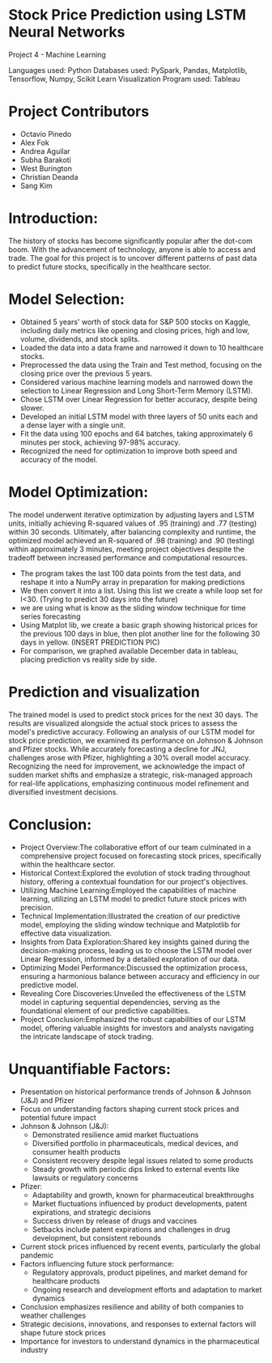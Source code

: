 # Stock Price Prediction using LSTM Neural Networks
Project 4 - Machine Learning

Languages used: Python  Databases used: PySpark, Pandas, Matplotlib, Tensorflow, Numpy, Scikit Learn  Visualization Program used: Tableau

# Project Contributors
* Octavio Pinedo
* Alex Fok
* Andrea Aguilar
* Subha Barakoti
* West Burington
* Christian Deanda
* Sang Kim

# Introduction:
The history of stocks has become significantly popular after the dot-com boom. With the advancement of technology, anyone is able to access and trade.  The goal for this project is to uncover different patterns of past data to predict future stocks, specifically in the healthcare sector. 

# Model Selection:
* Obtained 5 years' worth of stock data for S&P 500 stocks on Kaggle, including daily metrics like opening and closing prices, high and low, volume, dividends, and stock splits.
* Loaded the data into a data frame and narrowed it down to 10 healthcare stocks.
* Preprocessed the data using the Train and Test method, focusing on the closing price over the previous 5 years.
* Considered various machine learning models and narrowed down the selection to Linear Regression and Long Short-Term Memory (LSTM).
* Chose LSTM over Linear Regression for better accuracy, despite being slower.
* Developed an initial LSTM model with three layers of 50 units each and a dense layer with a single unit.
* Fit the data using 100 epochs and 64 batches, taking approximately 6 minutes per stock, achieving 97-98% accuracy.
* Recognized the need for optimization to improve both speed and accuracy of the model.

# Model Optimization:
The model underwent iterative optimization by adjusting layers and LSTM units, initially achieving R-squared values of .95 (training) and .77 (testing) within 30 seconds. Ultimately, after balancing complexity and runtime, the optimized model achieved an R-squared of .98 (training) and .90 (testing) within approximately 3 minutes, meeting project objectives despite the tradeoff between increased performance and computational resources.
* The program takes the last 100 data points from the test data, and reshape it into a NumPy array in preparation for making predictions
* We then convert it into a list. Using this list we create a while loop set for I<30. (Trying to predict 30 days into the future)
* we are using what is know as the sliding window technique for time series forecasting
* Using Matplot lib, we create a basic graph showing historical prices for the previous 100 days in blue, then plot another line for the following 30 days in yellow. (INSERT PREDICTION PIC)
* For comparison, we graphed available December data in tableau, placing prediction vs reality side by side.

# Prediction and visualization
The trained model is used to predict stock prices for the next 30 days. The results are visualized alongside the actual stock prices to assess the model's predictive accuracy. Following an analysis of our LSTM model for stock price prediction, we examined its performance on Johnson & Johnson and Pfizer stocks. While accurately forecasting a decline for JNJ, challenges arose with Pfizer, highlighting a 30% overall model accuracy. Recognizing the need for improvement, we acknowledge the impact of sudden market shifts and emphasize a strategic, risk-managed approach for real-life applications, emphasizing continuous model refinement and diversified investment decisions.

# Conclusion:
* Project Overview:The collaborative effort of our team culminated in a comprehensive project focused on forecasting stock prices, specifically within the healthcare sector.
* Historical Context:Explored the evolution of stock trading throughout history, offering a contextual foundation for our project's objectives.
* Utilizing Machine Learning:Employed the capabilities of machine learning, utilizing an LSTM model to predict future stock prices with precision.
* Technical Implementation:Illustrated the creation of our predictive model, employing the sliding window technique and Matplotlib for effective data visualization.
* Insights from Data Exploration:Shared key insights gained during the decision-making process, leading us to choose the LSTM model over Linear Regression, informed by a detailed exploration of our data.
* Optimizing Model Performance:Discussed the optimization process, ensuring a harmonious balance between accuracy and efficiency in our predictive model.
* Revealing Core Discoveries:Unveiled the effectiveness of the LSTM model in capturing sequential dependencies, serving as the foundational element of our predictive capabilities.
* Project Conclusion:Emphasized the robust capabilities of our LSTM model, offering valuable insights for investors and analysts navigating the intricate landscape of stock trading.

# Unquantifiable Factors:
* Presentation on historical performance trends of Johnson & Johnson (J&J) and Pfizer
* Focus on understanding factors shaping current stock prices and potential future impact
* Johnson & Johnson (J&J):
  * Demonstrated resilience amid market fluctuations
  * Diversified portfolio in pharmaceuticals, medical devices, and consumer health products
  * Consistent recovery despite legal issues related to some products
  * Steady growth with periodic dips linked to external events like lawsuits or regulatory concerns
* Pfizer:
  * Adaptability and growth, known for pharmaceutical breakthroughs
  * Market fluctuations influenced by product developments, patent expirations, and strategic decisions
  * Success driven by release of drugs and vaccines
  * Setbacks include patent expirations and challenges in drug development, but consistent rebounds
* Current stock prices influenced by recent events, particularly the global pandemic
* Factors influencing future stock performance:
  * Regulatory approvals, product pipelines, and market demand for healthcare products
  * Ongoing research and development efforts and adaptation to market dynamics
* Conclusion emphasizes resilience and ability of both companies to weather challenges
* Strategic decisions, innovations, and responses to external factors will shape future stock prices
* Importance for investors to understand dynamics in the pharmaceutical industry
